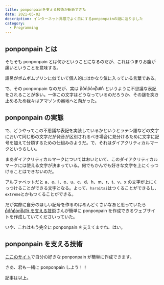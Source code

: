 ```yaml
---
title: ponponpainを支える技術が斬新すぎた
date: 2021-05-02
description: インターネット界隈でよく目にするponponpainの謎に迫りました
category: 
  - Programming
---
```


## ponponpain とは

そもそも ponponpain とは何かということになるのだが、これはつまりお腹が痛いということを意味する。

語呂がポムポムプリンに似ていて個人的にはかなり気に入っている言葉である。

で、その ponponpain なのだが、実は pͪoͣnͬpͣoͥnͭpͣa͡inͥ というように不思議な表記をされることが多い。一体この文字はどうなっているのだろうか、その謎を突き止めるため我々はアマゾンの奥地へと向かった。

## ponponpain の実態

で、どうやってこの不思議な表記を実装しているかというとラテン語などの文字において同じ形の文字だが発音が区別されるべき場合に見分けるために文字に記号を加えて分類するための仕組みのようだ。で、それはダイアクリティカルマークというらしい。

まあダイアクリティカルマークについてはおいといて、このダイアクリティカルマークには使える文字が決まっている。何でもかんでも好きな文字を上にくっつけることはできないのだ。

アルファベットだと a、e、i、o、u、c、d、h、m、r、t、v、x の文字が上にくっつけることができる文字となる。よって、`haraitai`はつくることができるし、`extreme`とかもつくることができる。

だが実際に自分のほしい記号を作るのはめんどくさいなあと思っていたら[pͪoͣnͬpͣoͥnͭpͣa͡inͥ を支える技術](https://qiita.com/ykhirao/items/9ca1fbd294883e06dbd6)さんが簡単に ponponpain を作成できるウェブサイトを作成していてくださいっていた。

いや、これはもう完全に ponponpain を支えてますね、はい。

<Amazon/>

## ponponpain を支える技術

[ここのサイト](https://ykhirao.github.io/qiita/ponponpain/dist/)で自分の好きな ponponpain が簡単に作成できます。

さあ、君も一緒に ponponpain しよう！！

記事は以上。
